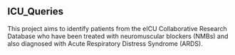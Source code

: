 ## ICU_Queries
This project aims to identify patients from the eICU Collaborative Research Database who have been treated with neuromuscular blockers (NMBs) and also diagnosed with Acute Respiratory Distress Syndrome (ARDS).
